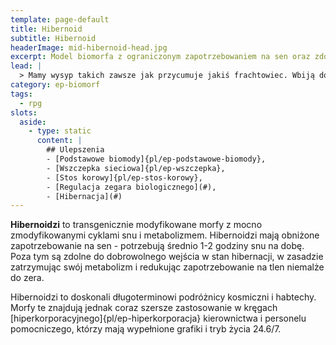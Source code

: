```yaml
---
template: page-default
title: Hibernoid
subtitle: Hibernoid
headerImage: mid-hibernoid-head.jpg
excerpt: Model biomorfa z ograniczonym zapotrzebowaniem na sen oraz zdolnością hibernacji
lead: |
  > Mamy wysyp takich zawsze jak przycumuje jakiś frachtowiec. Wbiją do baru, zamówią kilka głębszych i zwijają się w kąciku, nie reagują na krzyki, muzykę, nawet strobo. Jakby rzeczywistość to był jakiś hologram. Kiedyś jeden przespał eksplozję. Obudził się tylko po to, żeby się przeciągnąć.
category: ep-biomorf
tags:
  - rpg
slots:
  aside:
    - type: static
      content: |
        ## Ulepszenia
        - [Podstawowe biomody]{pl/ep-podstawowe-biomody}, 
        - [Wszczepka sieciowa]{pl/ep-wszczepka}, 
        - [Stos korowy]{pl/ep-stos-korowy}, 
        - [Regulacja zegara biologicznego](#), 
        - [Hibernacja](#)
---
```

**Hibernoidzi** to transgenicznie modyfikowane morfy z mocno zmodyfikowanymi cyklami snu i metabolizmem. Hibernoidzi mają obniżone zapotrzebowanie na sen - potrzebują średnio 1-2 godziny snu na dobę. Poza tym są zdolne do dobrowolnego wejścia w stan hibernacji, w zasadzie zatrzymując swój metabolizm i redukując zapotrzebowanie na tlen niemalże do zera.

Hibernoidzi to doskonali długoterminowi podróżnicy kosmiczni i habtechy. Morfy te znajdują jednak coraz szersze zastosowanie w kręgach [hiperkorporacyjnego]{pl/ep-hiperkorporacja} kierownictwa i personelu pomocniczego, którzy mają wypełnione grafiki i tryb życia 24.6/7.